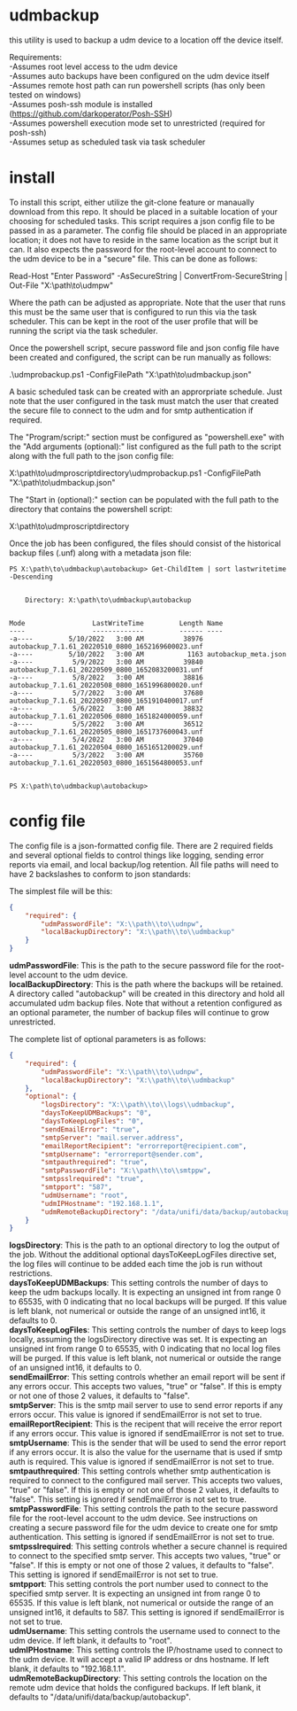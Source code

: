 # udmbackup
this utility is used to backup a udm device to a location off the device itself. 

Requirements:  
-Assumes root level access to the udm device  
-Assumes auto backups have been configured on the udm device itself  
-Assumes remote host path can run powershell scripts (has only been tested on windows)  
-Assumes posh-ssh module is installed (https://github.com/darkoperator/Posh-SSH)  
-Assumes powershell execution mode set to unrestricted (required for posh-ssh)  
-Assumes setup as scheduled task via task scheduler  

# install
To install this script, either utilize the git-clone feature or manaually download from this repo.  It should be placed in a suitable location of your choosing for scheduled tasks.  This script requires a json config file to be passed in as a parameter.  The config file should be placed in an appropriate location; it does not have to reside in the same location as the script but it can.  It also expects the password for the root-level account to connect to the udm device to be in a "secure" file.  This can be done as follows:

Read-Host "Enter Password" -AsSecureString |  ConvertFrom-SecureString | Out-File "X:\path\to\udmpw" 

Where the path can be adjusted as appropriate.  Note that the user that runs this must be the same user that is configured to run this via the task scheduler.  This can be kept in the root of the user profile that will be running the script via the task scheduler.

Once the powershell script, secure password file and json config file have been created and configured, the script can be run manually as follows:  

.\udmprobackup.ps1 -ConfigFilePath "X:\path\to\udmbackup.json"

A basic scheduled task can be created with an approrpriate schedule.  Just note that the user configured in the task must match the user that created the secure file to connect to the udm and for smtp authentication if required.  

The "Program/script:" section must be configured as "powershell.exe" with the "Add arguments (optional):" list configured as the full path to the script along with the full path to the json config file:

X:\path\to\udmproscriptdirectory\udmprobackup.ps1 -ConfigFilePath "X:\path\to\udmbackup.json"

The "Start in (optional):" section can be populated with the full path to the directory that contains the powershell script:

X:\path\to\udmproscriptdirectory

Once the job has been configured, the files should consist of the historical backup files (.unf) along with a metadata json file:

```
PS X:\path\to\udmbackup\autobackup> Get-ChildItem | sort lastwritetime -Descending


    Directory: X:\path\to\udmbackup\autobackup


Mode                 LastWriteTime         Length Name
----                 -------------         ------ ----
-a----         5/10/2022   3:00 AM          38976 autobackup_7.1.61_20220510_0800_1652169600023.unf
-a----         5/10/2022   3:00 AM           1163 autobackup_meta.json
-a----          5/9/2022   3:00 AM          39840 autobackup_7.1.61_20220509_0800_1652083200031.unf
-a----          5/8/2022   3:00 AM          38816 autobackup_7.1.61_20220508_0800_1651996800020.unf
-a----          5/7/2022   3:00 AM          37680 autobackup_7.1.61_20220507_0800_1651910400017.unf
-a----          5/6/2022   3:00 AM          38832 autobackup_7.1.61_20220506_0800_1651824000059.unf
-a----          5/5/2022   3:00 AM          36512 autobackup_7.1.61_20220505_0800_1651737600043.unf
-a----          5/4/2022   3:00 AM          37040 autobackup_7.1.61_20220504_0800_1651651200029.unf
-a----          5/3/2022   3:00 AM          35760 autobackup_7.1.61_20220503_0800_1651564800053.unf


PS X:\path\to\udmbackup\autobackup>
```

# config file
The config file is a json-formatted config file.  There are 2 required fields and several optional fields to control things like logging, sending error reports via email, and local backup/log retention.  All file paths will need to have 2 backslashes to conform to json standards:

The simplest file will be this:
```json
{
    "required": {
        "udmPasswordFile": "X:\\path\\to\\udnpw",
        "localBackupDirectory": "X:\\path\\to\\udmbackup"
    }
}
```
**udmPasswordFile**: This is the path to the secure password file for the root-level account to the udm device.  
**localBackupDirectory**: This is the path where the backups will be retained.  A directory called "autobackup" will be created in this directory and hold all accumulated udm backup files.  Note that without a retention configured as an optional parameter, the number of backup files will continue to grow unrestricted.

The complete list of optional parameters is as follows:  

```json
{
    "required": {
        "udmPasswordFile": "X:\\path\\to\\udnpw",
        "localBackupDirectory": "X:\\path\\to\\udmbackup"
    },
    "optional": {
        "logsDirectory": "X:\\path\\to\\logs\\udmbackup",
        "daysToKeepUDMBackups": "0",
        "daysToKeepLogFiles": "0",
        "sendEmailError": "true",
        "smtpServer": "mail.server.address",
        "emailReportRecipient": "errorreport@recipient.com",
        "smtpUsername": "errorreport@sender.com",
        "smtpauthrequired": "true",
        "smtpPasswordFile": "X:\\path\\to\\smtppw",
        "smtpsslrequired": "true",
        "smtpport": "587",
        "udmUsername": "root",
        "udmIPHostname": "192.168.1.1",
        "udmRemoteBackupDirectory": "/data/unifi/data/backup/autobackup"
    }
}
```

**logsDirectory**: This is the path to an optional directory to log the output of the job.  Without the additional optional daysToKeepLogFiles directive set, the log files will continue to be added each time the job is run without restrictions.  
**daysToKeepUDMBackups**: This setting controls the number of days to keep the udm backups locally.  It is expecting an unsigned int from range 0 to 65535, with 0 indicating that no local backups will be purged.  If this value is left blank, not numerical or outside the range of an unsigned int16, it defaults to 0.  
**daysToKeepLogFiles**: This setting controls the number of days to keep logs locally, assuming the logsDirectory directive was set.  It is expecting an unsigned int from range 0 to 65535, with 0 indicating that no local log files will be purged.  If this value is left blank, not numerical or outside the range of an unsigned int16, it defaults to 0.  
**sendEmailError**: This setting controls whether an email report will be sent if any errors occur.  This accepts two values, "true" or "false".  If this is empty or not one of those 2 values, it defaults to "false".  
**smtpServer**: This is the smtp mail server to use to send error reports if any errors occur.  This value is ignored if sendEmailError is not set to true.  
**emailReportRecipient**: This is the recipent that will receive the error report if any errors occur.  This value is ignored if sendEmailError is not set to true.  
**smtpUsername**: This is the sender that will be used to send the error report if any errors occur.  It is also the value for the username that is used if smtp auth is required.  This value is ignored if sendEmailError is not set to true.  
**smtpauthrequired**: This setting controls whether smtp authentication is required to connect to the configured mail server.  This accepts two values, "true" or "false".  If this is empty or not one of those 2 values, it defaults to "false".  This setting is ignored if sendEmailError is not set to true.  
**smtpPasswordFile**: This setting controls the path to the secure password file for the root-level account to the udm device.  See instructions on creating a secure password file for the udm device to create one for smtp authentication.  This setting is ignored if sendEmailError is not set to true.  
**smtpsslrequired**:  This setting controls whether a secure channel is required to connect to the specified smtp server.  This accepts two values, "true" or "false".  If this is empty or not one of those 2 values, it defaults to "false".  This setting is ignored if sendEmailError is not set to true.  
**smtpport**:  This setting controls the port number used to connect to the specified smtp server.  It is expecting an unsigned int from range 0 to 65535.  If this value is left blank, not numerical or outside the range of an unsigned int16, it defaults to 587.  This setting is ignored if sendEmailError is not set to true.  
**udmUsername**:  This setting controls the username used to connect to the udm device.  If left blank, it defaults to "root".  
**udmIPHostname**:  This setting controls the IP/hostname used to connect to the udm device.  It will accept a valid IP address or dns hostname.  If left blank, it defaults to "192.168.1.1".  
**udmRemoteBackupDirectory**:  This setting controls the location on the remote udm device that holds the configured backups.  If left blank, it defaults to "/data/unifi/data/backup/autobackup".  